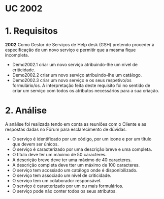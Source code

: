 # UC 2002

# 1. Requisitos
**2002** Como Gestor de Serviços de Help desk (GSH) pretendo proceder à especificação de um novo serviço e permitir que a mesma fique incompleta.
 - Demo2002.1 criar um novo serviço atribuindo-lhe um nível de criticidade.
 - Demo2002.2 criar um novo serviço atribuindo-lhe um catálogo.
 - Demo2002.3 criar um novo serviço e os seus respetivo/os formulário/os.
A interpretação feita deste requisito foi no sentido de criar um serviço com todos os atributos necessários para a sua criação.

# 2. Análise
A análise foi realizada tendo em conta as reuniões com o Cliente e as respostas dadas no Fórum para esclarecimento de dúvidas.
- O serviço é identificado por um código, por um icone e por um título que devem ser únicos.
- O serviço é caracterizado por uma descrição breve e uma completa.
- O título deve ter um máximo de 50 caracteres.
- A descrição breve deve ter uma máximo de 40 caracteres.
- A descrição completa deve tter um máximo de 100 caracteres.
- O serviço tem acossiado um catálogo onde é disponibilizado.
- O serviço tem associado um nível de criticidade.
- O serviço tem um colaborador responsável.
- O serviço é caracterizado por um ou mais formulários.
- O serviço pode não conter todos os seus atributos.